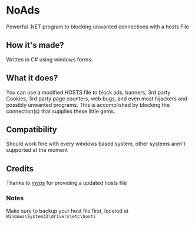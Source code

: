 # NoAds
Powerful .NET program to blocking unwanted connections with a hosts File

## How it's made?
Written in C# using windows forms.

## What it does?
You can use a modified HOSTS file to block ads, banners, 3rd party Cookies, 3rd party page counters, web bugs, and even most hijackers and possibly unwanted programs. This is accomplished by blocking the connection(s) that supplies these little gems.

## Compatibility
Should work fine with every windows based system, other systems aren't supported at the moment

## Credits
Thanks to [mvps](http://winhelp2002.mvps.org/) for providing a updated hosts file

### Notes
Make sure to backup your host file first, located at `Windows\System32\drivers\etc\hosts` 
